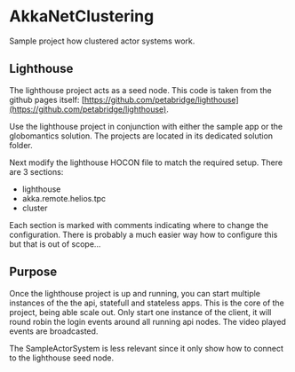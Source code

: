 # AkkaNetClustering

Sample project how clustered actor systems work.

## Lighthouse

The lighthouse project acts as a seed node.
This code is taken from the github pages itself:
[https://github.com/petabridge/lighthouse](https://github.com/petabridge/lighthouse).

Use the lighthouse project in conjunction with either the sample app or the globomantics solution.
The projects are located in its dedicated solution folder.

Next modify the lighthouse HOCON file to match the required setup. There are 3 sections:
- lighthouse
- akka.remote.helios.tpc
- cluster

Each section is marked with comments indicating where to change the configuration.
There is probably a much easier way how to configure this but that is out of scope...

## Purpose

Once the lighthouse project is up and running, you can start multiple instances of the the api, statefull and stateless apps. This is the core of the project, being able scale out.
Only start one instance of the client, it will round robin the login events around all running api nodes. The video played events are broadcasted.

The SampleActorSystem is less relevant since it only show how to connect to the lighthouse seed node.